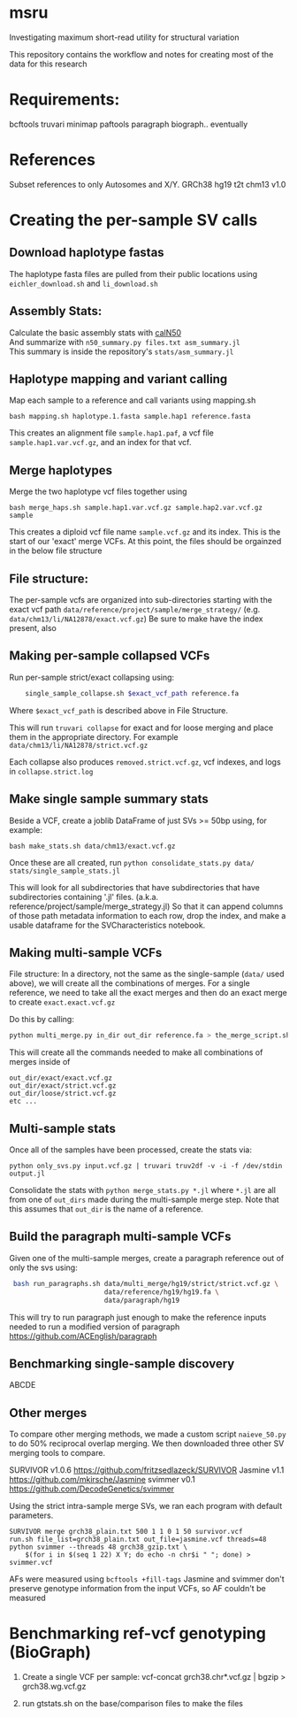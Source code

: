 # msru

Investigating maximum short-read utility for structural variation

This repository contains the workflow and notes for creating most of the data for this research

# Requirements:

bcftools
truvari
minimap
paftools
paragraph
biograph.. eventually

# References

Subset references to only Autosomes and X/Y.
GRCh38
hg19
t2t chm13 v1.0

# Creating the per-sample SV calls

## Download haplotype fastas
The haplotype fasta files are pulled from their public locations using `eichler_download.sh` and `li_download.sh`

## Assembly Stats:
Calculate the basic assembly stats with [calN50](https://github.com/lh3/calN50)  
And summarize with `n50_summary.py files.txt asm_summary.jl`  
This summary is inside the repository's `stats/asm_summary.jl`  

## Haplotype mapping and variant calling
Map each sample to a reference and call variants using mapping.sh

  `bash mapping.sh haplotype.1.fasta sample.hap1 reference.fasta`

This creates an alignment file `sample.hap1.paf`, a vcf file `sample.hap1.var.vcf.gz`, and an index for that vcf.

## Merge haplotypes
Merge the two haplotype vcf files together using
  
  `bash merge_haps.sh sample.hap1.var.vcf.gz sample.hap2.var.vcf.gz sample`

This creates a diploid vcf file name `sample.vcf.gz` and its index. This is the start of
our 'exact' merge VCFs. At this point, the files should be orgainzed in the below file
structure

## File structure:

The per-sample vcfs are organized into sub-directories starting with the exact vcf path
`data/reference/project/sample/merge_strategy/` (e.g. `data/chm13/li/NA12878/exact.vcf.gz`)
Be sure to make have the index present, also

## Making per-sample collapsed VCFs

Run per-sample strict/exact collapsing using:
```bash
	single_sample_collapse.sh $exact_vcf_path reference.fa
```
Where `$exact_vcf_path` is described above in File Structure.

This will run `truvari collapse` for exact and for loose merging and place them
in the appropriate directory. For example `data/chm13/li/NA12878/strict.vcf.gz` 

Each collapse also produces `removed.strict.vcf.gz`, vcf indexes, and logs in `collapse.strict.log`

## Make single sample summary stats

Beside a VCF, create a joblib DataFrame of just SVs >= 50bp using, for example:

`bash make_stats.sh data/chm13/exact.vcf.gz`

Once these are all created, run
`python consolidate_stats.py data/ stats/single_sample_stats.jl`

This will look for all subdirectories that have subdirectories that have subdirectories
containing '.jl' files. (a.k.a. reference/project/sample/merge_strategy.jl)
So that it can append columns of those path metadata information to each row, drop the
index, and make a usable dataframe for the SVCharacteristics notebook.

## Making multi-sample VCFs

File structure:
In a directory, not the same as the single-sample (`data/` used above), we will create
all the combinations of merges. For a single reference, we need to take all the exact 
merges and then do an exact merge to create `exact.exact.vcf.gz`

Do this by calling:
```bash
python multi_merge.py in_dir out_dir reference.fa > the_merge_script.sh
```

This will create all the commands needed to make all combinations of merges inside of
```
out_dir/exact/exact.vcf.gz
out_dir/exact/strict.vcf.gz
out_dir/loose/strict.vcf.gz
etc ...
```
## Multi-sample stats

Once all of the samples have been processed, create the stats via:
```
python only_svs.py input.vcf.gz | truvari truv2df -v -i -f /dev/stdin output.jl
```

Consolidate the stats with `python merge_stats.py *.jl` where  `*.jl` are all
from  one of `out_dirs` made during the multi-sample merge step. Note that 
this assumes that `out_dir` is the name of a reference.

## Build the paragraph multi-sample VCFs

Given one of the multi-sample merges, create a paragraph reference out of only the svs using:

```bash
 bash run_paragraphs.sh data/multi_merge/hg19/strict/strict.vcf.gz \
 						data/reference/hg19/hg19.fa \
						data/paragraph/hg19
```

This will try to run paragraph just enough to make the reference inputs needed to run a
modified version of paragraph https://github.com/ACEnglish/paragraph


## Benchmarking single-sample discovery
ABCDE

## Other merges

To compare other merging methods, we made a custom script `naieve_50.py` to do 50%
reciprocal overlap merging. We then downloaded three other SV merging tools to compare.

SURVIVOR v1.0.6 https://github.com/fritzsedlazeck/SURVIVOR
Jasmine v1.1 https://github.com/mkirsche/Jasmine
svimmer v0.1 https://github.com/DecodeGenetics/svimmer

Using the strict intra-sample merge SVs, we ran each program with default parameters.

```
SURVIVOR merge grch38_plain.txt 500 1 1 0 1 50 survivor.vcf
run.sh file_list=grch38_plain.txt out_file=jasmine.vcf threads=48
python svimmer --threads 48 grch38_gzip.txt \
	$(for i in $(seq 1 22) X Y; do echo -n chr$i " "; done) > svimmer.vcf
```

AFs were measured using `bcftools +fill-tags`
Jasmine and svimmer don't preserve genotype information from the input VCFs, so AF
couldn't be measured

# Benchmarking ref-vcf  genotyping (BioGraph)

1) Create a single VCF per sample:
vcf-concat grch38.chr*.vcf.gz | bgzip > grch38.wg.vcf.gz

2) run gtstats.sh on the base/comparison files to make the files
